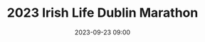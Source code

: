 ---
title: 2023 Irish Life Dublin  Marathon
location: PDublin
date: 2023-09-23 09:00
latitude: 53.365516
longitude: -6.337371
results:
  - place: 51
    name: Simon Monds
    time: 2.49.14
    category: M40
  - place: 364
    name: Patrick Fox
    time: 3.00.57
    category: MS
  - place: 89
    name: Keith Lunders
    time: 3.05.45
    category: M35
  - place: 61
    name: Ciara Broderick Farrell
    time: 3.14.44
    category: FS
  - place: 10
    name: Brigid Reilly
    time: 3.17.30
    category: F35
  - place: 124
    name: Alejandro Cavallo
    time: 3.20.57
    category: M35
  - place: 225
    name: John Touhy
    time: 3.27.21
    category: M40
  - place: 239
    name: David Mitchell
    time: 3.30.58
    category: M40
  - place: 60
    name: Hilary McDonnell
    time: 4.45.26
    category: F35
---